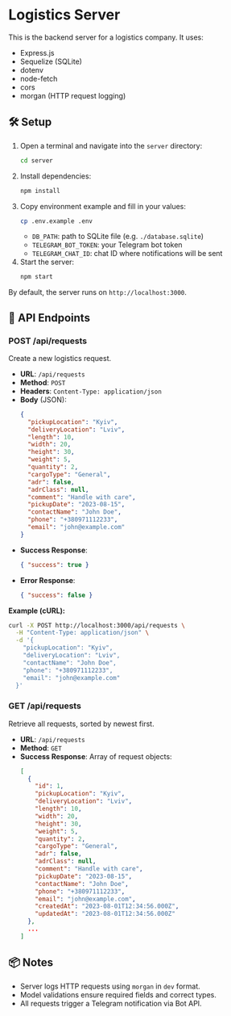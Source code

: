 # Logistics Server

This is the backend server for a logistics company. It uses:

- Express.js
- Sequelize (SQLite)
- dotenv
- node-fetch
- cors
- morgan (HTTP request logging)

## 🛠️ Setup

1. Open a terminal and navigate into the `server` directory:
   ```bash
   cd server
   ```
2. Install dependencies:
   ```bash
   npm install
   ```
3. Copy environment example and fill in your values:
   ```bash
   cp .env.example .env
   ```
   - `DB_PATH`: path to SQLite file (e.g. `./database.sqlite`)
   - `TELEGRAM_BOT_TOKEN`: your Telegram bot token
   - `TELEGRAM_CHAT_ID`: chat ID where notifications will be sent
4. Start the server:
   ```bash
   npm start
   ```

By default, the server runs on `http://localhost:3000`.

## 🚀 API Endpoints

### POST /api/requests

Create a new logistics request.

- **URL**: `/api/requests`
- **Method**: `POST`
- **Headers**: `Content-Type: application/json`
- **Body** (JSON):
  ```json
  {
    "pickupLocation": "Kyiv",
    "deliveryLocation": "Lviv",
    "length": 10,
    "width": 20,
    "height": 30,
    "weight": 5,
    "quantity": 2,
    "cargoType": "General",
    "adr": false,
    "adrClass": null,
    "comment": "Handle with care",
    "pickupDate": "2023-08-15",
    "contactName": "John Doe",
    "phone": "+380971112233",
    "email": "john@example.com"
  }
  ```
- **Success Response**:
  ```json
  { "success": true }
  ```
- **Error Response**:
  ```json
  { "success": false }
  ```

**Example (cURL):**
```bash
curl -X POST http://localhost:3000/api/requests \
  -H "Content-Type: application/json" \
  -d '{
    "pickupLocation": "Kyiv",
    "deliveryLocation": "Lviv",
    "contactName": "John Doe",
    "phone": "+380971112233",
    "email": "john@example.com"
  }'
```

### GET /api/requests

Retrieve all requests, sorted by newest first.

- **URL**: `/api/requests`
- **Method**: `GET`
- **Success Response**: Array of request objects:
  ```json
  [
    {
      "id": 1,
      "pickupLocation": "Kyiv",
      "deliveryLocation": "Lviv",
      "length": 10,
      "width": 20,
      "height": 30,
      "weight": 5,
      "quantity": 2,
      "cargoType": "General",
      "adr": false,
      "adrClass": null,
      "comment": "Handle with care",
      "pickupDate": "2023-08-15",
      "contactName": "John Doe",
      "phone": "+380971112233",
      "email": "john@example.com",
      "createdAt": "2023-08-01T12:34:56.000Z",
      "updatedAt": "2023-08-01T12:34:56.000Z"
    },
    ...
  ]
  ```

## 📦 Notes

- Server logs HTTP requests using `morgan` in `dev` format.
- Model validations ensure required fields and correct types.
- All requests trigger a Telegram notification via Bot API. 